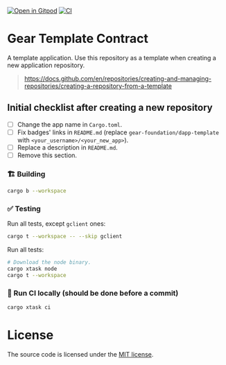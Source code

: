 [![Open in Gitpod](https://img.shields.io/badge/Open_in-Gitpod-white?logo=gitpod)](https://gitpod.io/#https://github.com/gear-foundation/dapps)
[![CI](https://img.shields.io/github/actions/workflow/status/gear-foundation/dapps/contracts.yml?logo=github&label=CI)](https://github.com/gear-foundation/dapp-template/actions/workflows/ci.yml)

# Gear Template Contract

<!-- Description starts here -->

A template application. Use this repository as a template when creating a new application repository.

> https://docs.github.com/en/repositories/creating-and-managing-repositories/creating-a-repository-from-a-template

<!-- End of the description -->

## Initial checklist after creating a new repository

- [ ] Change the app name in `Cargo.toml`.
- [ ] Fix badges' links in `README.md` (replace `gear-foundation/dapp-template` with `<your_username>/<your_new_app>`).
- [ ] Replace a description in `README.md`.
- [ ] Remove this section.
### 🏗️ Building

```sh
cargo b --workspace
```

### ✅ Testing

Run all tests, except `gclient` ones:
```sh
cargo t --workspace -- --skip gclient
```

Run all tests:
```sh
# Download the node binary.
cargo xtask node
cargo t --workspace
```

### 🚀 Run CI locally (should be done before a commit)
```sh
cargo xtask ci
```

# License

The source code is licensed under the [MIT license](LICENSE).
